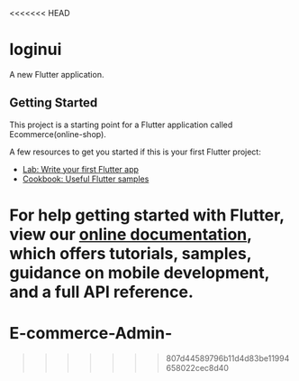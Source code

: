 <<<<<<< HEAD
# loginui

A new Flutter application.

## Getting Started

This project is a starting point for a Flutter application called Ecommerce(online-shop).

A few resources to get you started if this is your first Flutter project:

- [Lab: Write your first Flutter app](https://flutter.dev/docs/get-started/codelab)
- [Cookbook: Useful Flutter samples](https://flutter.dev/docs/cookbook)

For help getting started with Flutter, view our
[online documentation](https://flutter.dev/docs), which offers tutorials,
samples, guidance on mobile development, and a full API reference.
=======
# E-commerce-Admin-
>>>>>>> 807d44589796b11d4d83be11994658022cec8d40
